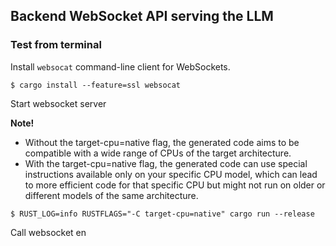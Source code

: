 ## Backend WebSocket API serving the LLM


### Test from terminal

Install `websocat` command-line client for WebSockets.

```
$ cargo install --feature=ssl websocat
```

Start websocket server

**Note!**
* Without the target-cpu=native flag, the generated code aims to be compatible with a wide range of CPUs of the target architecture.
* With the target-cpu=native flag, the generated code can use special instructions available only on your specific CPU model, which can lead to more efficient code for that specific CPU but might not run on older or different models of the same architecture.

```
$ RUST_LOG=info RUSTFLAGS="-C target-cpu=native" cargo run --release
```


Call websocket en